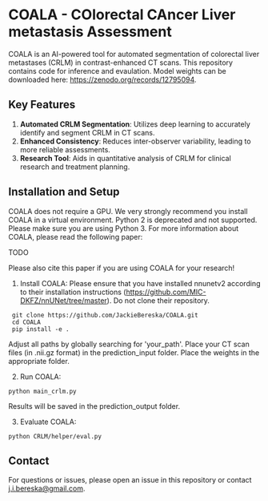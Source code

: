 ﻿# COALA - COlorectal CAncer Liver metastasis Assessment 
COALA is an AI-powered tool for automated segmentation of colorectal liver metastases (CRLM) in contrast-enhanced CT scans. This repository contains code for inference and evaulation. Model weights can be downloaded here: https://zenodo.org/records/12795094. 

## Key Features

1. **Automated CRLM Segmentation**: Utilizes deep learning to accurately identify and segment CRLM in CT scans.
2. **Enhanced Consistency**: Reduces inter-observer variability, leading to more reliable assessments.
3. **Research Tool**: Aids in quantitative analysis of CRLM for clinical research and treatment planning.

## Installation and Setup

COALA does not require a GPU. We very strongly recommend you install COALA in a virtual environment.
Python 2 is deprecated and not supported. Please make sure you are using Python 3.
For more information about COALA, please read the following paper:

TODO

Please also cite this paper if you are using COALA for your research!


1. Install COALA:
Please ensure that you have installed nnunetv2 according to their installation instructions (https://github.com/MIC-DKFZ/nnUNet/tree/master). Do not clone their repository. 
```
 git clone https://github.com/JackieBereska/COALA.git
 cd COALA
 pip install -e .
```
Adjust all paths by globally searching for 'your_path'. Place your CT scan files (in .nii.gz format) in the prediction_input folder. Place the weights in the appropriate folder.

2. Run COALA:
```
python main_crlm.py
```
Results will be saved in the prediction_output folder.

3. Evaluate COALA:
```
python CRLM/helper/eval.py
```

## Contact
For questions or issues, please open an issue in this repository or contact j.i.bereska@gmail.com.
